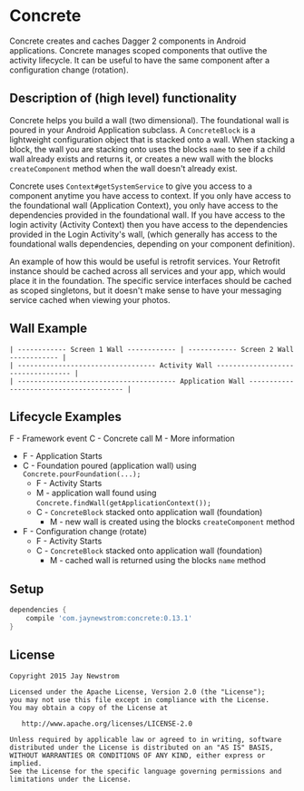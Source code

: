 Concrete
========

Concrete creates and caches Dagger 2 components in Android applications. 
Concrete manages scoped components that outlive the activity lifecycle.
It can be useful to have the same component after a configuration change (rotation).

Description of (high level) functionality
-----------------------------------------

Concrete helps you build a wall (two dimensional). The foundational wall is poured in your Android Application subclass.
A `ConcreteBlock` is a lightweight configuration object that is stacked onto a wall. 
When stacking a block, the wall you are stacking onto uses the blocks `name` to see if a child wall already exists and returns it, or creates a new wall with the blocks `createComponent` method when the wall doesn't already exist. 

Concrete uses `Context#getSystemService` to give you access to a component anytime you have access to context. 
If you only have access to the foundational wall (Application Context), you only have access to the dependencies provided in the foundational wall.
If you have access to the login activity (Activity Context) then you have access to the dependencies provided in the Login Activity's wall, (which generally has access to the foundational walls dependencies, depending on your component definition).

An example of how this would be useful is retrofit services.
Your Retrofit instance should be cached across all services and your app, which would place it in the foundation.
The specific service interfaces should be cached as scoped singletons, but it doesn't make sense to have your messaging service cached when viewing your photos.

Wall Example
------------

    | ------------ Screen 1 Wall ------------ | ------------ Screen 2 Wall ------------ |
    | ---------------------------------- Activity Wall ---------------------------------- |
    | --------------------------------------- Application Wall --------------------------------------- |
    
Lifecycle Examples 
------------------
F - Framework event
C - Concrete call
M - More information

* F - Application Starts
* C - Foundation poured (application wall) using `Concrete.pourFoundation(...);`
    * F - Activity Starts
    * M - application wall found using `Concrete.findWall(getApplicationContext());`
    * C - `ConcreteBlock` stacked onto application wall (foundation)
        * M - new wall is created using the blocks `createComponent` method
* F - Configuration change (rotate)
    * F - Activity Starts
    * C - `ConcreteBlock` stacked onto application wall (foundation)
        * M - cached wall is returned using the blocks `name` method 


Setup
-----

```groovy
dependencies {
    compile 'com.jaynewstrom:concrete:0.13.1'
}
```

License
-------

    Copyright 2015 Jay Newstrom

    Licensed under the Apache License, Version 2.0 (the "License");
    you may not use this file except in compliance with the License.
    You may obtain a copy of the License at

       http://www.apache.org/licenses/LICENSE-2.0

    Unless required by applicable law or agreed to in writing, software
    distributed under the License is distributed on an "AS IS" BASIS,
    WITHOUT WARRANTIES OR CONDITIONS OF ANY KIND, either express or implied.
    See the License for the specific language governing permissions and
    limitations under the License.

